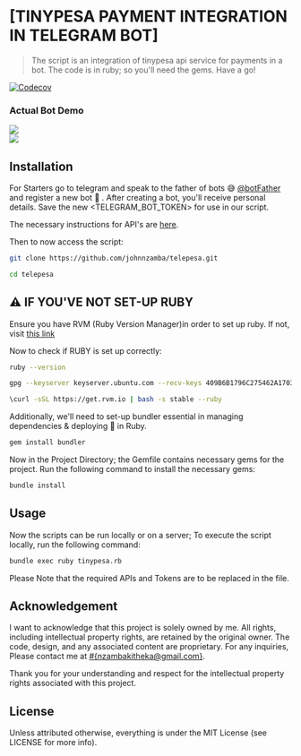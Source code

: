 # [TINYPESA PAYMENT INTEGRATION IN TELEGRAM BOT]

> The script is an integration of tinypesa api service for payments in a bot. The code is in ruby; so you'll need the gems. Have a go!

[![Codecov](https://codecov.io/github/matthewhudson/words/branch/main/graph/badge.svg?token=oxazfuInJ9)](https://codecov.io/github/johnnzamba/Euphoria-Telegram_Bot)

### Actual Bot Demo

<a href="https://64.media.tumblr.com/4c97cc380dbb4f2cab661a8f5a98219a/a3b0c2ab0935e4ae-c4/s540x810/3906009331e0446ce17d1c3bc0750a5a5a49fa84.pnj"><img src="https://64.media.tumblr.com/4c97cc380dbb4f2cab661a8f5a98219a/a3b0c2ab0935e4ae-c4/s540x810/3906009331e0446ce17d1c3bc0750a5a5a49fa84.pnj"/></a>
<br>
<a href="https://64.media.tumblr.com/1dc56792d43b7365fe5ea7d790f5ff83/a3b0c2ab0935e4ae-f2/s540x810/b730ca3f164f5f5339493ce8d19774ddb855e2ab.pnj"><img src="https://64.media.tumblr.com/1dc56792d43b7365fe5ea7d790f5ff83/a3b0c2ab0935e4ae-f2/s540x810/b730ca3f164f5f5339493ce8d19774ddb855e2ab.pnj"/></a>
<br>

## Installation

For Starters go to telegram and speak to the father of bots 😅 [@botFather](https://core.telegram.org/bots#botfather) and register a new bot 🤖 . After creating a bot, you'll receive personal details. Save the new <TELEGRAM_BOT_TOKEN> for use in our script.

The necessary instructions for API's are [here](https://tinypesa.com/developers/docs/1.0/overview).

Then to now access the script:

```bash
git clone https://github.com/johnnzamba/telepesa.git
```
```bash
cd telepesa
```

 ## ⚠️ IF YOU'VE NOT SET-UP RUBY
Ensure you have  RVM (Ruby Version Manager)in order to set up ruby. If not, visit [this link](https://rvm.io/rvm/install)

Now to check if RUBY is set up correctly:

```bash
ruby --version
```
```bash
gpg --keyserver keyserver.ubuntu.com --recv-keys 409B6B1796C275462A1703113804BB82D39DC0E3 7D2BAF1CF37B13E2069D6956105BD0E739499BDB
```
```bash
\curl -sSL https://get.rvm.io | bash -s stable --ruby
```
Additionally, we'll need to set-up bundler essential in managing dependencies & deploying 🚀  in Ruby.

```bash
gem install bundler
```
Now in the Project Directory; the Gemfile contains necessary gems for the project. Run the following command to install the necessary gems:

```bash
bundle install
```

## Usage
Now the scripts can be run locally or on a server; 
To execute the script locally, run the following command:
```bash
bundle exec ruby tinypesa.rb
```
Please Note that the required APIs and Tokens are to be replaced in the file.

## Acknowledgement

I want to acknowledge that this project is solely owned by me. All rights, including intellectual property rights, are retained by the original owner. The code, design, and any associated content are proprietary. For any inquiries, Please contact me at [#{nzambakitheka@gmail.com}](mailto:#{nzambakitheka@gmail.com}).

Thank you for your understanding and respect for the intellectual property rights associated with this project.


## License

Unless attributed otherwise, everything is under the MIT License (see LICENSE for more info).
